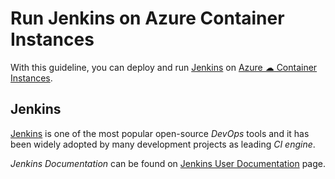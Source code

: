 # Run Jenkins on Azure Container Instances

With this guideline, you can deploy and run [Jenkins](https://jenkins.io/) on [Azure ☁ Container Instances](https://azure.microsoft.com/en-us/services/container-instances/).

## Jenkins

[Jenkins](https://jenkins.io/) is one of the most popular open-source _DevOps_ tools and it has been widely adopted by many development projects as leading _CI engine_.

_Jenkins Documentation_ can be found on [Jenkins User Documentation](https://jenkins.io/doc/) page.

